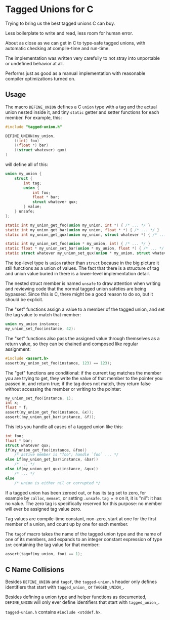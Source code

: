 # Tagged Unions for C

Trying to bring us the best tagged unions C can buy.

Less boilerplate to write and read, less room for human error.

About as close as we can get in C to type-safe tagged unions,
with automatic checking at compile-time and run-time.

The implementation was written very carefully to not
stray into unportable or undefined behavior at all.

Performs just as good as a manual implementation
with reasonable compiler optimizations turned on.


## Usage

The macro `DEFINE_UNION` defines a C `union` type
with a tag and the actual union nested inside it,
and tiny `static` getter and setter functions for
each member. For example, this:

```c
#include "tagged-union.h"

DEFINE_UNION(my_union,
    ((int) foo)
    ((float *) bar)
    ((struct whatever) qux)
)
```

will define all of this:

```c
union my_union {
    struct {
        int tag;
        union {
            int foo;
            float * bar;
            struct whatever qux;
        } value;
    } unsafe;
};

static int my_union_get_foo(union my_union, int *) { /* ... */ }
static int my_union_get_bar(union my_union, float * *) { /* ... */ }
static int my_union_get_qux(union my_union, struct whatever *) { /* ... */ }

static int my_union_set_foo(union * my_union, int) { /* ... */ }
static float * my_union_set_bar(union * my_union, float *) { /* ... */ }
static struct whatever my_union_set_qux(union * my_union, struct whatever) { /* ... */ }
```

The top-level type is `union` rather than `struct` because in the
big picture it still functions as a union of values. The fact
that there is a structure of tag and union value buried in there
is a lower-level implementation detail.

The nested struct member is named `unsafe` to draw attention
when writing and reviewing code that the normal tagged union
safeties are being bypassed. Since this is C, there might be
a good reason to do so, but it should be explicit.

The "set" functions assign a value to a member of the tagged
union, and set the tag value to match that member:

```c
union my_union instance;
my_union_set_foo(instance, 42):
```

The "set" functions also pass the assigned value through
themselves as a return value, so they can be chained and
composed like regular assignment:

```c
#include <assert.h>
assert(my_union_set_foo(instance, 123) == 123);
```

The "get" functions are conditional: if the current tag
matches the member you are trying to get, they write
the value of that member to the pointer you passed in,
and return true; if the tag does not match, they return
false without accessing the member or writing to the
pointer:

```c
my_union_set_foo(instance, 1);
int x;
float * f;
assert(my_union_get_foo(instance, &x));
assert(!my_union_get_bar(instance, &f));
```

This lets you handle all cases of a tagged union like this:

```c
int foo;
float * bar;
struct whatever qux;
if(my_union_get_foo(instance, &foo))
    /* active member is "foo"; handle `foo` ... */
else if(my_union_get_bar(instance, &bar))
    /* ... */
else if(my_union_get_qux(instance, &qux))
    /* ... */
else
    /* union is either nil or corrupted */
```

If a tagged union has been zeroed out, or has its tag set
to zero, for example by `calloc`, `memset`, or setting
`.unsafe.tag = 0` on it, it is "nil": it has no value.
The zero tag is specifically reserved for this purpose:
no member will ever be assigned tag value zero.

Tag values are compile-time constant, non-zero, start
at one for the first member of a union, and count up
by one for each member.

The `tagof` macro takes the name of the tagged union
type and the name of one of its members, and expands
to an integer constant expression of type `int`
containing the tag value for that member:

```c
assert(tagof(my_union, foo) == 1);
```


## C Name Collisions

Besides `DEFINE_UNION` and `tagof`, the `tagged-union.h`
header only defines identifiers that start with
`tagged_union_` or `TAGGED_UNION_`.

Besides defining a union type and helper functions
as documented, `DEFINE_UNION` will only ever
define identifiers that start with `tagged_union_`.

`tagged-union.h` contains `#include <stddef.h>`.
